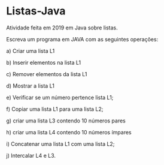 # Listas-Java
Atividade feita em 2019 em Java sobre listas.

Escreva um programa em JAVA com as seguintes operações:

 

a) Criar uma lista L1

b) Inserir elementos na lista L1

c) Remover elementos da lista L1

d) Mostrar a lista L1

e) Verificar se um número pertence lista L1;

f) Copiar uma lista L1 para uma lista L2;

g) criar uma lista L3 contendo 10 números pares

h) criar uma lista L4 contendo 10 números ímpares

i) Concatenar uma lista L1 com uma lista L2;

j) Intercalar L4 e L3.
